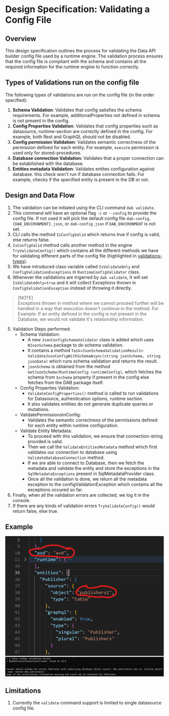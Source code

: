 # Design Specification: Validating a Config File

## Overview

This design specification outlines the process for validating the Data API builder config file used by a runtime engine. The validation process ensures that the config file is compliant with the schema and contains all the required information for the runtime engine to function correctly.

## Types of Validations run on the config file

The following types of validations are run on the config file (in the order specified):
1. **Schema Validation**: Validates that config satisfies the schema requirements. For example, additionalProperties not defined in schema is not present in the config.
2. **Config Properties Validation**: Validates that config properties such as datasource, runtime-section are correctly defined in the config. For example, both Rest and GraphQL should not be disabled.
3. **Config permission Validation**: Validates semantic correctness of the permission defined for each entity. For example, `execute` permission is used only for stored-procedures.
4. **Database connection Validation**: Validates that a proper connection can be estabilished with the database.
5. **Entities metadata Validation**: Validates entites configuration against database. this check won't run if database connection fails. For example, checks if the specified entity is present in the DB or not.

## Design and Data Flow

1. The validation can be initiated using the CLI command `dab validate`.
2. This command will have an optional flag `-c` or `--config` to provide the config file. If not used it will pick the default config file `dab-config.{DAB_ENVIRONMENT}.json`, or `dab-config.json` if `DAB_ENVIRONMENT` is not set.
3. CLI calls the method `IsConfigValid` which returns true if config is valid, else returns false.
4. `IsConfigValid` method calls another method in the engine `TryValidateConfig()` which contains all the different methods we have for validating different parts of the config file (highlighted in [validations-types](#types-of-validations-run-on-the-config-file)).
5. We have introduced class variable called `IsValidateOnly` and `ConfigValidationExceptions` in `RuntimeConfigValidator` class.
6. Whenever the validations are trigerred by `dab validate`, It will set `IsValidateOnly=true` and it will collect Exceptions thrown in `ConfigValidationException` instead of throwing it directly.
> [NOTE]</br>
> Exceptions thrown in method where we cannot proceed further will be handled in a way that execution doesn't continue in the method.
> For Example: If an entity defined in the config is not present in the Database, we would not validate it's relationship information.

5. Validation Steps performed:
    - Schema Validation:
      - A new `JsonConfigSchemaValidator` class is added which uses `NJsonSchema` package to do schema validation.
      - It contains a method `Task<JsonSchemaValidationResult> ValidateJsonConfigWithSchemaAsync(string jsonSchema, string jsonData)` which runs schema validation and returns the result.
      - `jsonSchema` is obtained from the method `GetJsonSchema(RuntimeConfig runtimeConfig)`, which fetches the schema from `$schema` property if present in the config
        else fetches from the DAB package itself.
    - Config Properties Validation:
        - `ValidateConfigProperties()` method is called to run validations for Datasource, authentication options, runtime section.
        - It also validates entities do not generate duplicate queries or mutations.
    - ValidatePermissionsInConfig:
        - Validates the semantic correctness of the permissions defined for each entity within runtime configuration.
    - Validate Entity Metadata:
        - To proceed with this validation, we ensure that connection-string provided is valid.
        - Then we call the `ValidateEntitiesMetadata` method which first validates our connection to database using `ValidateDatabaseConnection` method.
        - If we are able to connect to Database, then we fetch the metadata and validate the entity and store the exceptions in the `SqlMetadataExceptions` present in SqlMetadataProvider class.
        - Once all the validation is done, we return all the metadata exception to the configValidationException which contains all the exceptions occured so far.
6. Finally, when all the validation errors are collected, we log it in the console.
7. If there are any kinds of validation errors `TryValidateConfig()` would return false, else true.


## Example
![Invalid DAB config](../media/invalid-config.png)
![Validate output](../media/validate-output.png)

## Limitations
1. Currently the `validate` command support is limited to single datasource config file.
